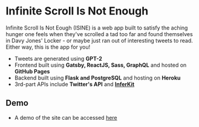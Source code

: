 # Infinite Scroll Is Not Enough

Infinite Scroll Is Not Eough (ISINE) is a web app built to satisfy the aching hunger one feels when they've scrolled a tad too far and found themselves in Davy Jones' Locker - or maybe just ran out of interesting tweets to read. Either way, this is the app for you!

- Tweets are generated using **GPT-2**
- Frontend built using **Gatsby, ReactJS, Sass, GraphQL** and hosted on **GitHub Pages**
- Backend built using **Flask and PostgreSQL** and hosting on **Heroku** 
- 3rd-part APIs include **Twitter's API** and **[InferKit]**

[InferKit]: https://inferkit.com/

## Demo

- A demo of the site can be accessed [here]

[here]: https://jkelaty.github.io/infinite-scroll-is-not-enough/
